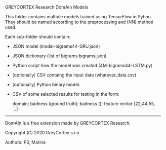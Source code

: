 GREYCORTEX Research DomAIn Models

This folder contains multiple models trained using TensorFlow in Pyhon. 
They should be named according to the preprocessing and (NN) method used.

Each sub-folder should contain:

- JSON model (model-bigrams44-GRU.json)
- JSON dictionary (list of bigrams bigrams.json)
- Python script how the model was created (4M-bigrams44-LSTM.py)
- (optionally) CSV containg the input data (whatever_data.csv)
- (optionally) Python binary model.
- CSV of some selected results for testing in the form:

  domain; badness (ground truth); badness (); feature vector [22,44,55, ...]

---
DomAIn is a free extension made by GREYCORTEX Research. 

Copyright (C) 2020 GreyCortex s.r.o.

Authors: P3, Marina
